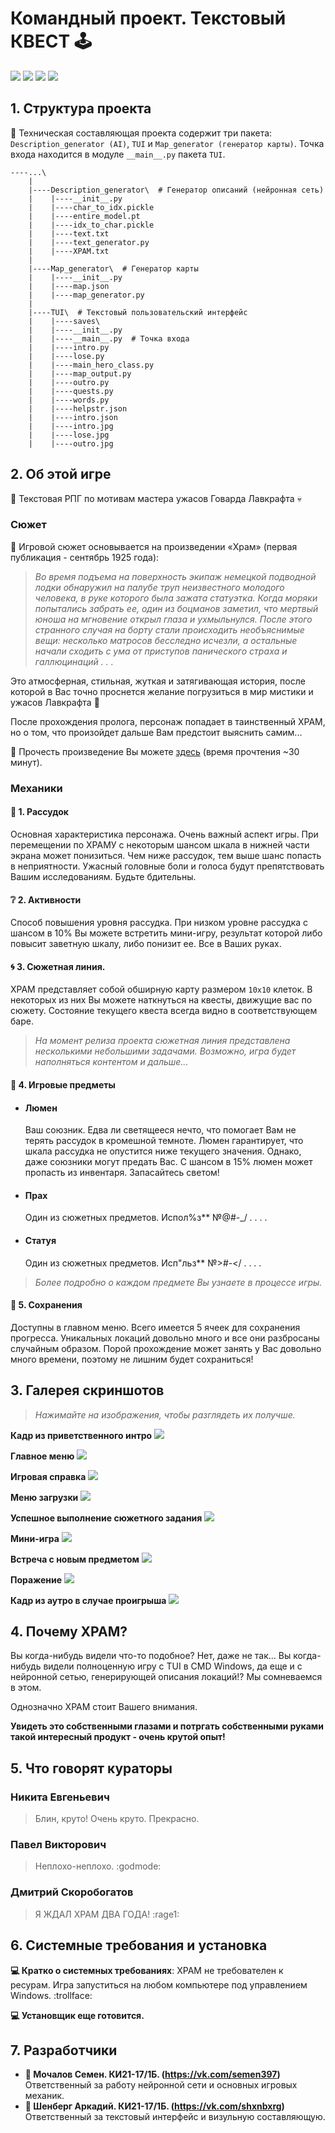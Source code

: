 # **Командный проект. Текстовый КВЕСТ :joystick:**

![](https://img.shields.io/github/watchers/shasoka/prac_6?style=social)
![](https://img.shields.io/github/stars/shasoka/txtrpg?style=social)
![](https://img.shields.io/github/forks/shasoka/txtrpg?style=social)
![](https://sun9-33.userapi.com/impg/qdGjdhrG1rhLv02cTp6t5d-knroo7XH7-wMptA/LRzrBPH5oPc.jpg?size=874x366&quality=96&sign=b05482426147994f6c295c02cc5cfbf8&type=album)

## **1. Структура проекта**

:file_folder: Техническая составляющая проекта содержит три пакета: ```Description_generator (AI)```, ```TUI``` и ```Map_generator (генератор карты)```.  Точка входа находится в модуле ```__main__.py``` пакета ```TUI```.
```
----...\
    |
    |----Description_generator\  # Генератор описаний (нейронная сеть)
    |    |----__init__.py
    |    |----char_to_idx.pickle
    |    |----entire_model.pt
    |    |----idx_to_char.pickle
    |    |----text.txt
    |    |----text_generator.py
    |    |----ХРАМ.txt
    |
    |----Map_generator\  # Генератор карты
    |    |----__init__.py
    |    |----map.json
    |    |----map_generator.py
    |
    |----TUI\  # Текстовый пользовательский интерфейс
    |    |----saves\
    |    |----__init__.py
    |    |----__main__.py  # Точка входа
    |    |----intro.py
    |    |----lose.py
    |    |----main_hero_class.py
    |    |----map_output.py
    |    |----outro.py
    |    |----quests.py
    |    |----words.py
    |    |----helpstr.json
    |    |----intro.json
    |    |----intro.jpg
    |    |----lose.jpg
    |    |----outro.jpg
```
## **2. Об этой игре**

:game_die: Текстовая РПГ по мотивам мастера ужасов Говарда Лавкрафта :skull:

### **Сюжет**

:closed_book: Игровой сюжет основывается на произведении «Храм» (первая публикация - сентябрь 1925 года):
> *Во время подъема на поверхность экипаж немецкой подводной лодки обнаружил на палубе труп неизвестного молодого человека, в руке которого была зажата статуэтка. Когда моряки попытались забрать ее, один из боцманов заметил, что мертвый юноша на мгновение открыл глаза и ухмыльнулся. После этого странного случая на борту стали происходить необъяснимые вещи: несколько матросов бесследно исчезли, а остальные начали сходить с ума от приступов панического страха и галлюцинаций . . .*

Это атмосферная, стильная, жуткая и затягивающая история, после которой в Вас точно проснется желание погрузиться в мир мистики и ужасов Лавкрафта :ocean:

После прохождения пролога, персонаж попадает в таинственный ХРАМ, но о том, что произойдет дальше Вам предстоит выяснить самим...

:closed_book: Прочесть произведение Вы можете [здесь](http://www.lib.ru/INOFANT/LAWKRAFT/hram.txt) (время прочтения ~30 минут).

### **Механики**

#### **:game_die: 1. Рассудок**
Основная характеристика персонажа. Очень важный аспект игры. При перемещении по ХРАМУ с некоторым шансом шкала в нижней части экрана может понизиться. Чем ниже рассудок, тем выше шанс попасть в неприятности. Ужасный головные боли и голоса будут препятствовать Вашим исследованиям. Будьте бдительны.

#### **:grey_question: 2. Активности**
Способ повышения уровня рассудка. При низком уровне рассудка с шансом в 10% Вы можете встретить мини-игру, результат которой либо повысит заветную шкалу, либо понизит ее. Все в Ваших руках.

#### **:cyclone: 3. Сюжетная линия.**
ХРАМ представляет собой обширную карту размером ```10x10``` клеток. В некоторых из них Вы можете наткнуться на квесты, движущие вас по сюжету. Состояние текущего квеста всегда видно в соответствующем баре.
>*На момент релиза проекта сюжетная линия представлена несколькими небольшими задачами. Возможно, игра будет наполняться контентом и дальше...*

#### **:wrench: 4. Игровые предметы**
- #### **Люмен**
	Ваш союзник. Едва ли светящееся нечто, что помогает Вам не терять рассудок в кромешной темноте. Люмен гарантирует, что шкала рассудка не опустится ниже текущего значения. Однако, даже союзники могут предать Вас. С шансом в 15% люмен может пропасть из инвентаря. Запасайтесь светом!

- #### **Прах**
	Один из сюжетных предметов. Испол%з** №@#-_/ . . . .

- #### **Статуя** 
	Один из сюжетных предметов. Исп"льз** №>#-</ . . . .
>*Более подробно о каждом предмете Вы узнаете в процессе игры.*

#### **:file_folder: 5. Сохранения**
Доступны в главном меню. Всего имеется 5 ячеек для сохранения прогресса. Уникальных локаций довольно много и все они разбросаны случайным образом. Порой прохождение может занять у Вас довольно много времени, поэтому не лишним будет сохраниться!

## **3. Галерея скриншотов**
>*Нажимайте на изображения, чтобы разглядеть их получше.*

**Кадр из приветственного интро**
![](https://sun9-67.userapi.com/s/v1/if2/fuA4l5NgqWnZoCjvgZIumv2xOqT8MTN_7HxJtr8FN5psTlabRzNr4AvRITlGl81MdmvQiw7K2zMqjUMF0kbYGcjg.jpg?size=1894x987&quality=96&type=album)

**Главное меню**
![](https://sun9-59.userapi.com/s/v1/if2/eQHHwjmtTJRvSh37m5-HhGZln-J1hJoPPC6xm7d3gB8ddZqj9qv_BssX9n6PSUhm8_zGXVs4Gb6JuQGpgvSOemrw.jpg?size=1919x1006&quality=96&type=album)

**Игровая справка**
![](https://sun9-52.userapi.com/s/v1/if2/cqOp_gJKq5dlEAoqnWBvcid1iXybBcfh6-LQ-bXoDoh2B2GHgT3gp7uS7b_8yfCFp2i4ufKRNfpbvAclpoiV5Bxd.jpg?size=1919x1009&quality=96&type=album)

**Меню загрузки**
![](https://sun9-34.userapi.com/s/v1/if2/c0PW7bbwqbmPI7UObVGCz1MOunG1j-WWdSQ8avmKeOHCgcCRYe2on74l_AaXIX8MmZJGhFLBEsq8YAen3oubLF-0.jpg?size=1919x1007&quality=96&type=album)

**Успешное выполнение сюжетного задания**
![](https://sun9-62.userapi.com/s/v1/if2/IsNWTfVRvqSb4mu8SrBMJqbtwiCEbc0Utq7MI54Y_Ap-LR1Op_aWy-9kNHhCQvzSgSl5dDQBQWzpA2gbBAko2JRZ.jpg?size=1919x1005&quality=96&type=album)

**Мини-игра**
![](https://sun9-15.userapi.com/s/v1/if2/LeVk_4z4leHQ68GgsyhB3_sT4CsA4Ci9hjgYH0uyrzSorTTP-inCYZsjsCdKFLUyzUrSk25QIt5xuYZsz9aXFTcK.jpg?size=1919x1008&quality=96&type=album)

**Встреча с новым предметом**
![](https://sun1.megafon-irkutsk.userapi.com/s/v1/if2/tYZMPwhttxF2Wkvr65_9ydY_SBjHwdVXEWD-VkeiWli9qD4bMIxIWSINyoVnSvXpUKDFC_ILrbCPVWXxpWX6jEOj.jpg?size=1919x1004&quality=96&type=album)

**Поражение**
![](https://sun9-29.userapi.com/s/v1/if2/rRWtMOp9SaDiGWRwioL0TfFFMl8kLlc3OEb_N3XTGC2Ss00C_KBT6TPJ4YAw0VS64vL9qpEfH-6v9IbCNl228MMT.jpg?size=1919x1003&quality=96&type=album)

**Кадр из аутро в случае проигрыша**
![](https://sun2.megafon-irkutsk.userapi.com/s/v1/if2/vnRuopQo7xJ4Z9jpmcMQ0BORMfGPC8ljycTGp-yjjeIA6Kmv7cCPZgSwgT4_uYW4r_gjuqTJfsGVzBIl4NOWflgG.jpg?size=1890x979&quality=96&type=album)

## **4. Почему ХРАМ?**
Вы когда-нибудь видели что-то подобное? Нет, даже не так... Вы когда-нибудь видели полноценную игру с TUI в CMD Windows, да еще и с нейронной сетью, генерирующей описания локаций!? Мы сомневаемся в этом.

Однозначно ХРАМ стоит Вашего внимания. 

**Увидеть это собственными глазами и потргать собственными руками такой интересный продукт - очень крутой опыт!**

## **5. Что говорят кураторы**
### **Никита Евгеньевич**
> Блин, круто! Очень круто. Прекрасно.
### **Павел Викторович**
> Неплохо-неплохо. :godmode:
### **Дмитрий Скоробогатов**
> Я ЖДАЛ ХРАМ ДВА ГОДА! :rage1:

## **6. Системные требования и установка**
**:computer: Кратко о системных требованиях**: ХРАМ не требователен к ресурам. Игра запуститься на любом компьютере под управлением Windows. :trollface:

**:computer: Установщик еще готовится.**

## **7. Разработчики**
+ **:bust_in_silhouette: Мочалов Семен. КИ21-17/1Б. (<https://vk.com/semen397>)** Ответственный за работу нейронной сети и основных игровых механик.
+ **:bust_in_silhouette: Шенберг Аркадий. КИ21-17/1Б. (<https://vk.com/shxnbxrg>)** Ответственный за текстовый интерфейс и визульную составляющую.

